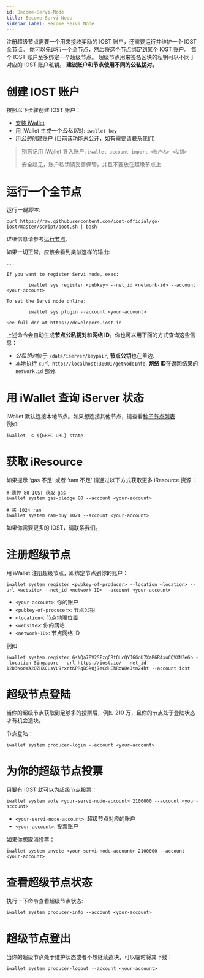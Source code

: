 ```yaml
---
id: Become-Servi-Node
title: Become Servi Node
sidebar_label: Become Servi Node
---
```


注册超级节点需要一个用来接收奖励的 IOST 账户，还需要运行并维护一个 IOST 全节点。
你可以先运行一个全节点，然后将这个节点绑定到某个 IOST 账户。
每个 IOST 账户至多绑定一个超级节点。
超级节点用来签名区块的私钥可以不同于对应的 IOST 账户私钥。
**建议账户和节点使用不同的公私钥对。**

# 创建 IOST 账户

按照以下步骤创建 IOST 账户：

- [安装 iWallet](4-running-iost-node/iWallet.md#install)
- 用 iWallet 生成一个*公私钥*对: `iwallet key`
- 用*公钥*创建账户 (目前该功能未公开，如有需要请联系我们)

> 别忘记用 iWallet 导入账户: `iwallet account import <账户名> <私钥>`
>
> 安全起见，账户私钥请妥善保管，并且不要放在超级节点上.

# 运行一个全节点

运行*一键脚本*:

```
curl https://raw.githubusercontent.com/iost-official/go-iost/master/script/boot.sh | bash
```

详细信息请参考[运行节点](4-running-iost-node/Deployment.md).

如果一切正常，应该会看到类似这样的输出:

```
...

If you want to register Servi node, exec:

        iwallet sys register <pubkey> --net_id <network-id> --account <your-account>

To set the Servi node online:

        iwallet sys plogin --account <your-account>

See full doc at https://developers.iost.io
```

上述命令会自动生成**节点公私钥对**和**网络 ID**。你也可以用下面的方式查询这些信息：

- *公私钥对*位于 `/data/iserver/keypair`, **节点公钥**也在里边.
- 本地执行 `curl http://localhost:30001/getNodeInfo`, **网络 ID**在返回结果的 `network.id` 部分.

# 用 iWallet 查询 iServer 状态

IWallet 默认连接本地节点。如果想连接其他节点，请查看[种子节点列表](4-running-iost-node/Deployment.md#seed-node-list).  
例如:

```
iwallet -s ${GRPC-URL} state
```

# 获取 iResource

如果提示 ‘gas 不足’ 或者 ‘ram 不足’ 请通过以下方式获取更多 iResource 资源：

```
# 质押 80 IOST 获取 gas
iwallet system gas-pledge 80 --account <your-account>

# 买 1024 ram
iwallet system ram-buy 1024 --account <your-account>
```

如果你需要更多的 IOST，请联系我们。

# 注册超级节点

用 iWallet 注册超级节点，即绑定节点到你的账户：

```
iwallet system register <pubkey-of-producer> --location <location> --url <website> --net_id <network-ID> --account <your-account>
```

- `<your-account>`: 你的账户
- `<pubkey-of-producer>`: 节点公钥
- `<location>`: 节点地理位置
- `<website>`: 你的网站
- `<network-ID>`: 节点网络 ID

例如

```
iwallet system register 6sNQa7PV2SFzqCBtQUcQYJGGoU7XaB6R4xuCQVXNZe6b --location Singapore --url https://iost.io/ --net_id 12D3KooWA2QZHXCLsVL9rxrtKPRqBSkQj7mCdHEhRoW8eJtn24ht --account iost
```

# 超级节点登陆

当你的超级节点获取到足够多的投票后，例如 210 万，且你的节点处于登陆状态才有机会造块。

节点登陆：

```
iwallet system producer-login --account <your-account>
```

# 为你的超级节点投票

只要有 IOST 就可以为超级节点投票：

```
iwallet system vote <your-servi-node-account> 2100000 --account <your-account>
```

- `<your-servi-node-account>`: 超级节点对应的账户
- `<your-account>`: 投票账户

如果你想取消投票：

```
iwallet system unvote <your-servi-node-account> 2100000 --account <your-account>
```

# 查看超级节点状态

执行一下命令查看超级节点状态:

```
iwallet system producer-info --account <your-account>
```

# 超级节点登出

当你的超级节点处于维护状态或者不想继续造块，可以临时将其下线：

```
iwallet system producer-logout --account <your-account>
```

